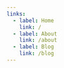 ```yaml
---
links:
  - label: Home
    link: /
  - label: About
    link: /about
  - label: Blog
    link: /blog
---
```


